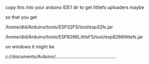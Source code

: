 copy this into your arduino IDE1 dir to get littlefs uploaders maybe

so that you get

/home/dld/Arduino/tools/ESP32FS/tool/esp32fs.jar

/home/dld/Arduino/tools/ESP8266LittleFS/tool/esp8266littlefs.jar

on windows it might be 

c://documents/Arduino/...............................................
